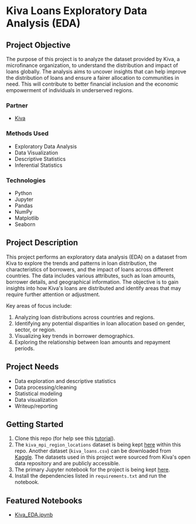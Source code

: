 # Kiva Loans Exploratory Data Analysis (EDA)

## Project Objective
The purpose of this project is to analyze the dataset provided by Kiva, a microfinance organization, to understand the distribution and impact of loans globally. The analysis aims to uncover insights that can help improve the distribution of loans and ensure a fairer allocation to communities in need. This will contribute to better financial inclusion and the economic empowerment of individuals in underserved regions.

### Partner
* [Kiva](https://www.kiva.org)

### Methods Used
* Exploratory Data Analysis
* Data Visualization
* Descriptive Statistics
* Inferential Statistics

### Technologies
* Python
* Jupyter
* Pandas
* NumPy
* Matplotlib
* Seaborn

## Project Description
This project performs an exploratory data analysis (EDA) on a dataset from Kiva to explore the trends and patterns in loan distribution, the characteristics of borrowers, and the impact of loans across different countries. The data includes various attributes, such as loan amounts, borrower details, and geographical information. The objective is to gain insights into how Kiva's loans are distributed and identify areas that may require further attention or adjustment.

Key areas of focus include:
1. Analyzing loan distributions across countries and regions.
2. Identifying any potential disparities in loan allocation based on gender, sector, or region.
3. Visualizing key trends in borrower demographics.
4. Exploring the relationship between loan amounts and repayment periods.

## Project Needs
- Data exploration and descriptive statistics
- Data processing/cleaning
- Statistical modeling
- Data visualization
- Writeup/reporting

## Getting Started

1. Clone this repo (for help see this [tutorial](https://help.github.com/articles/cloning-a-repository/)).
2. The `kiva_mpi_region_locations` dataset is being kept [here](https://github.com/vladvintenbakh/KivaAnalytics/blob/main/kiva_mpi_region_locations.csv) within this repo. Another dataset (`kiva_loans.csv`) can be downloaded from [Kaggle](https://www.kaggle.com/kiva/data-science-for-good-kiva-crowdfunding/download). The datasets used in this project were sourced from Kiva's open data repository and are publicly accessible.
3. The primary Jupyter notebook for the project is being kept [here](https://github.com/vladvintenbakh/KivaAnalytics/blob/main/Kiva_EDA.ipynb).
4. Install the dependencies listed in `requirements.txt` and run the notebook.

## Featured Notebooks
* [Kiva_EDA.ipynb](https://github.com/vladvintenbakh/KivaAnalytics/blob/main/Kiva_EDA.ipynb)
